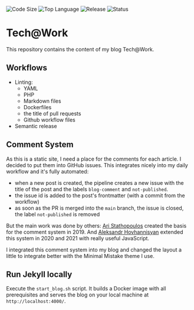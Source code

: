 ![Code Size](https://img.shields.io/github/languages/code-size/kayman-mk/blog-tech-at-work)
![Top Language](https://img.shields.io/github/languages/top/kayman-mk/blog-tech-at-work)
![Release](https://img.shields.io/github/v/release/kayman-mk/blog-tech-at-work?sort=semver)
![Status](https://github.com/kayman-mk/blog-tech-at-work/actions/workflows/build-blog.yml/badge.svg)

# Tech@Work

This repository contains the content of my blog Tech@Work.

## Workflows

- Linting:
  - YAML
  - PHP
  - Markdown files
  - Dockerfiles
  - the title of pull requests
  - Github workflow files
- Semantic release

## Comment System

As this is a static site, I need a place for the comments for each article. I decided to put them into GitHub issues.
This integrates nicely into my daily workflow and it's fully automated:

- when a new post is created, the pipeline creates a new issue with the title of the post and the labels `blog-comment`
  and `not-published`.
- the issue id is added to the post's frontmatter (with a commit from the workflow)
- as soon as the PR is merged into the `main` branch, the issue is closed, the label `not-published` is removed

But the main work was done by others: [Ari Stathopoulos](https://aristath.github.io/blog/static-site-comments-using-github-issues-api)
created the basis for the comment system in 2019. And [Aleksandr Hovhannisyan](https://www.aleksandrhovhannisyan.com/blog/jekyll-comment-system-github-issues/)
extended this system in 2020 and 2021 with really useful JavaScript.

I integrated this comment system into my blog and changed the layout a little to integrate better with the Minimal Mistake
theme I use.

## Run Jekyll locally

Execute the `start_blog.sh` script. It builds a Docker image with all prerequisites and serves the blog
on your local machine at `http://localhost:4000/`.
